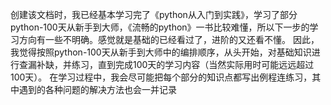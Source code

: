 创建该文档时，我已经基本学习完了《python从入门到实践》，学习了部分python-100天从新手到大师，《流畅的python》一书比较难懂，所以下一步的学习方向有一些不明确。感觉就是基础的已经看过了，进阶的又还看不懂。
因此，我觉得按照python-100天从新手到大师中的编排顺序，从头开始，对基础知识进行查漏补缺，并练习，直到完成100天的学习内容（当然实际用时可能远远超过100天）。
在学习过程中，我会尽可能把每个部分的知识点都写出例程连练习，其中遇到的各种问题的解决方法也会一并记录
